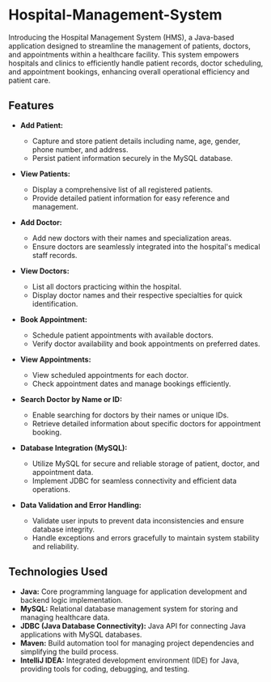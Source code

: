 # Hospital-Management-System

Introducing the Hospital Management System (HMS), a Java-based application designed to streamline the management of patients, doctors, and appointments within a healthcare facility. This system empowers hospitals and clinics to efficiently handle patient records, doctor scheduling, and appointment bookings, enhancing overall operational efficiency and patient care.

## Features

- **Add Patient:**
  - Capture and store patient details including name, age, gender, phone number, and address.
  - Persist patient information securely in the MySQL database.

- **View Patients:**
  - Display a comprehensive list of all registered patients.
  - Provide detailed patient information for easy reference and management.

- **Add Doctor:**
  - Add new doctors with their names and specialization areas.
  - Ensure doctors are seamlessly integrated into the hospital's medical staff records.

- **View Doctors:**
  - List all doctors practicing within the hospital.
  - Display doctor names and their respective specialties for quick identification.

- **Book Appointment:**
  - Schedule patient appointments with available doctors.
  - Verify doctor availability and book appointments on preferred dates.

- **View Appointments:**
  - View scheduled appointments for each doctor.
  - Check appointment dates and manage bookings efficiently.

- **Search Doctor by Name or ID:**
  - Enable searching for doctors by their names or unique IDs.
  - Retrieve detailed information about specific doctors for appointment booking.

- **Database Integration (MySQL):**
  - Utilize MySQL for secure and reliable storage of patient, doctor, and appointment data.
  - Implement JDBC for seamless connectivity and efficient data operations.

- **Data Validation and Error Handling:**
  - Validate user inputs to prevent data inconsistencies and ensure database integrity.
  - Handle exceptions and errors gracefully to maintain system stability and reliability.

## Technologies Used

- **Java:** Core programming language for application development and backend logic implementation.
- **MySQL:** Relational database management system for storing and managing healthcare data.
- **JDBC (Java Database Connectivity):** Java API for connecting Java applications with MySQL databases.
- **Maven:** Build automation tool for managing project dependencies and simplifying the build process.
- **IntelliJ IDEA:** Integrated development environment (IDE) for Java, providing tools for coding, debugging, and testing.
